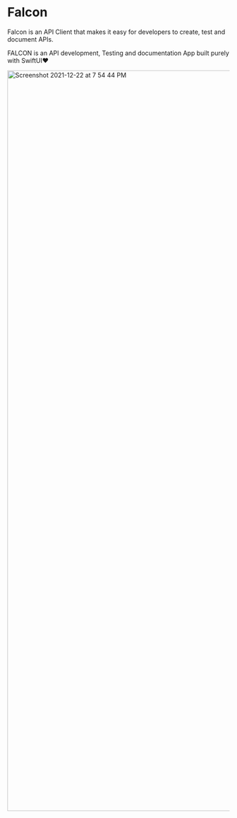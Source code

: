 # Falcon
Falcon is an API Client that makes it easy for developers to create, test and document APIs.

FALCON is an API development, Testing and documentation App built purely with SwiftUI❤️

<img width="1679" alt="Screenshot 2021-12-22 at 7 54 44 PM" src="https://user-images.githubusercontent.com/56252259/147107564-f4ea7a6b-8b8c-4d33-8376-4bba9e0fea9c.png">

